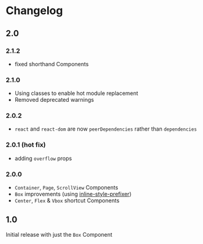 # Changelog

## 2.0
### 2.1.2
* fixed shorthand Components

### 2.1.0
* Using classes to enable hot module replacement
* Removed deprecated warnings

### 2.0.2
* `react` and `react-dom` are now `peerDependencies` rather than `dependencies`

### 2.0.1 (hot fix)
* adding `overflow` props

### 2.0.0
* `Container`, `Page`, `ScrollView` Components
* `Box` improvements (using [inline-style-prefixer](https://github.com/rofrischmann/inline-style-prefixer))
* `Center`, `Flex` & `Vbox` shortcut Components

## 1.0
Initial release with just the `Box` Component
